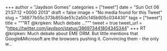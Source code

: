 
+++
author = "Jaydson Gomes"
categories = ["tweet"]
date = "Sun Oct 06 21:57:12 +0000 2013"
draft = false
image = "No media found for this Tweet"
slug = "38877b55c373b855de51c2a50c145b905c034430"
tags = ["tweet"]
title = """RT @kripken: Much debate ..."""
tweet = true
tweet_url = "https://twitter.com/jaydson/status/386973441804345344"
+++
RT @kripken: Much debate about EME DRM. But little mentions that Google&amp;Microsoft are the browsers pushing it. Convincing them - the only w…
